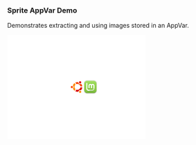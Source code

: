 ### Sprite AppVar Demo

Demonstrates extracting and using images stored in an AppVar.

![Screenshot](screenshot.png)
